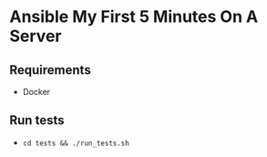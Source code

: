 # Ansible My First 5 Minutes On A Server

## Requirements

  * Docker
  
## Run tests

  * `cd tests && ./run_tests.sh` 